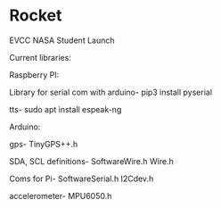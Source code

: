 # Rocket

EVCC NASA Student Launch 




Current libraries:


Raspberry PI:

Library for serial com with arduino-
pip3 install pyserial 

tts-
sudo apt install espeak-ng


Arduino:

gps-
TinyGPS++.h

SDA, SCL definitions-
SoftwareWire.h
Wire.h

Coms for Pi-
SoftwareSerial.h
I2Cdev.h

accelerometer-
MPU6050.h





